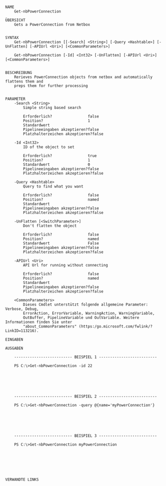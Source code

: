 ﻿```

NAME
    Get-nbPowerConnection
    
ÜBERSICHT
    Gets a PowerConnection from Netbox
    
    
SYNTAX
    Get-nbPowerConnection [[-Search] <String>] [-Query <Hashtable>] [-UnFlatten] [-APIUrl <Uri>] [<CommonParameters>]
    
    Get-nbPowerConnection [-Id] <Int32> [-UnFlatten] [-APIUrl <Uri>] [<CommonParameters>]
    
    
BESCHREIBUNG
    Rerieves PowerConnection objects from netbox and automatically flattens them and
    preps them for further processing
    

PARAMETER
    -Search <String>
        Simple string based search
        
        Erforderlich?                false
        Position?                    1
        Standardwert                 
        Pipelineeingaben akzeptieren?false
        Platzhalterzeichen akzeptieren?false
        
    -Id <Int32>
        ID of the object to set
        
        Erforderlich?                true
        Position?                    1
        Standardwert                 0
        Pipelineeingaben akzeptieren?false
        Platzhalterzeichen akzeptieren?false
        
    -Query <Hashtable>
        Query to find what you want
        
        Erforderlich?                false
        Position?                    named
        Standardwert                 
        Pipelineeingaben akzeptieren?false
        Platzhalterzeichen akzeptieren?false
        
    -UnFlatten [<SwitchParameter>]
        Don't flatten the object
        
        Erforderlich?                false
        Position?                    named
        Standardwert                 False
        Pipelineeingaben akzeptieren?false
        Platzhalterzeichen akzeptieren?false
        
    -APIUrl <Uri>
        API Url for running without connecting
        
        Erforderlich?                false
        Position?                    named
        Standardwert                 
        Pipelineeingaben akzeptieren?false
        Platzhalterzeichen akzeptieren?false
        
    <CommonParameters>
        Dieses Cmdlet unterstützt folgende allgemeine Parameter: Verbose, Debug,
        ErrorAction, ErrorVariable, WarningAction, WarningVariable,
        OutBuffer, PipelineVariable und OutVariable. Weitere Informationen finden Sie unter 
        "about_CommonParameters" (https:/go.microsoft.com/fwlink/?LinkID=113216). 
    
EINGABEN
    
AUSGABEN
    
    -------------------------- BEISPIEL 1 --------------------------
    
    PS C:\>Get-nbPowerConnection -id 22
    
    
    
    
    
    
    -------------------------- BEISPIEL 2 --------------------------
    
    PS C:\>Get-nbPowerConnection -query @{name='myPowerConnection'}
    
    
    
    
    
    
    -------------------------- BEISPIEL 3 --------------------------
    
    PS C:\>Get-nbPowerConnection myPowerConnection
    
    
    
    
    
    
    
VERWANDTE LINKS



```

